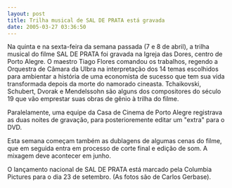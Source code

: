 ```yaml
---
layout: post
title: Trilha musical de SAL DE PRATA está gravada
date: 2005-03-27 03:36:50
---
```

Na quinta e na sexta-feira da semana passada (7 e 8 de abril), a trilha musical do filme SAL DE PRATA foi gravada na Igreja das Dores, centro de Porto Alegre. O maestro Tiago Flores comandou os trabalhos, regendo a Orquestra de Câmara da Ulbra na interpretação dos 14 temas escolhidos para ambientar a história de uma economista de sucesso que tem sua vida transformada depois da morte do namorado cineasta. Tchaikovski, Schubert, Dvorak e Mendelssohn são alguns dos compositores do século 19 que vão emprestar suas obras de gênio à trilha do filme.

Paralelamente, uma equipe da Casa de Cinema de Porto Alegre registrava as duas noites de gravação, para posterioremente editar um "extra" para o DVD.

Esta semana começam também as dublagens de algumas cenas do filme, que em seguida entra em processo de corte final e edição de som. A mixagem deve acontecer em junho.

O lançamento nacional de SAL DE PRATA está marcado pela Columbia Pictures para o dia 23 de setembro. (As fotos são de Carlos Gerbase).